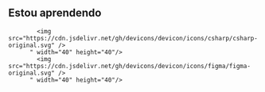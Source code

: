 ## Estou aprendendo


            <img src="https://cdn.jsdelivr.net/gh/devicons/devicon/icons/csharp/csharp-original.svg" />
          " width="40" height="40"/> 
            <img src="https://cdn.jsdelivr.net/gh/devicons/devicon/icons/figma/figma-original.svg" />
          " width="40" height="40"/>
